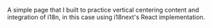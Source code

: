 A simple page that I built to practice vertical centering content and integration of i18n, in this case using i18next's React implementation.


